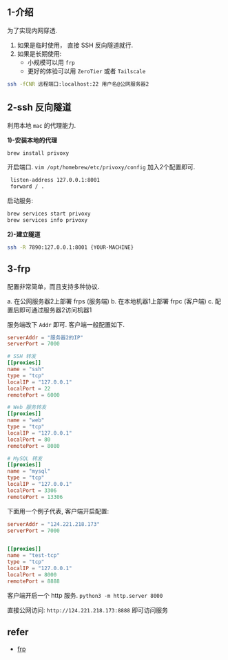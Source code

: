 
## 1-介绍

为了实现内网穿透. 

1. 如果是临时使用， 直接 SSH 反向隧道就行. 
2. 如果是长期使用:
	- 小规模可以用 `frp`
	- 更好的体验可以用 `ZeroTier` 或者 `Tailscale`


```bash
ssh -fCNR 远程端口:localhost:22 用户名@公网服务器2
```


## 2-ssh 反向隧道

利用本地 `mac` 的代理能力.

**1)-安装本地的代理**

```sh
brew install privoxy
```

开启端口.  `vim /opt/homebrew/etc/privoxy/config` 加入2个配置即可.

```sh
 listen-address 127.0.0.1:8001
 forward / .
```

启动服务:

```sh
brew services start privoxy
brew services info privoxy
```

**2)-建立隧道**

```sh
ssh -R 7890:127.0.0.1:8001 {YOUR-MACHINE}
```


## 3-frp

配置非常简单，而且支持多种协议.

a. 在公网服务器2上部署 frps (服务端)
b. 在本地机器1上部署 frpc (客户端)
c. 配置后即可通过服务器2访问机器1


服务端改下 `Addr` 即可. 客户端一般配置如下.

```toml
serverAddr = "服务器2的IP"
serverPort = 7000

# SSH 转发
[[proxies]]
name = "ssh"
type = "tcp"
localIP = "127.0.0.1"
localPort = 22
remotePort = 6000

# Web 服务转发
[[proxies]]
name = "web"
type = "tcp"
localIP = "127.0.0.1"
localPort = 80
remotePort = 8080

# MySQL 转发
[[proxies]]
name = "mysql"
type = "tcp"
localIP = "127.0.0.1"
localPort = 3306
remotePort = 13306
```


下面用一个例子代表, 客户端开启配置:

```toml
serverAddr = "124.221.218.173"
serverPort = 7000


[[proxies]]
name = "test-tcp"
type = "tcp"
localIP = "127.0.0.1"
localPort = 8000
remotePort = 8888
```

客户端开启一个 http 服务. `python3 -m http.server 8000`

直接公网访问: `http://124.221.218.173:8888` 即可访问服务

## refer

- [frp](https://github.com/fatedier/frp)




